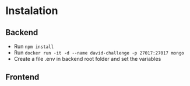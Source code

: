# Instalation

## Backend
* Run `npm install`
* Run `docker run -it -d --name david-challenge -p 27017:27017 mongo`
* Create a file .env in backend root folder and set the variables



## Frontend
